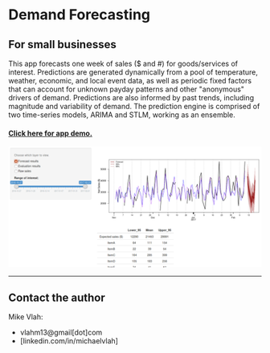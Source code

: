 # Demand Forecasting
## For small businesses

This app forecasts one week of sales ($ and #) for goods/services of interest. Predictions are generated dynamically from a pool of temperature, weather, economic, and local event data, as well as periodic fixed factors that can account for unknown payday patterns and other "anonymous" drivers of demand. Predictions are also informed by past trends, including magnitude and variability of demand. The prediction engine is comprised of two time-series models, ARIMA and STLM, working as an ensemble.

#### [Click here for app demo.](https://vlahm.shinyapps.io/demand_forecast/)

![demo](demo_image.png)

---
## **Contact the author**
Mike Vlah:
+ vlahm13@gmail[dot]com
+ [linkedin.com/in/michaelvlah]
